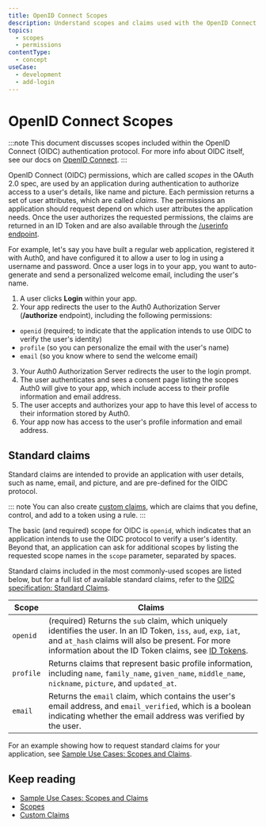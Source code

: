 ```yaml
---
title: OpenID Connect Scopes
description: Understand scopes and claims used with the OpenID Connect (OIDC) protocol.
topics:
  - scopes
  - permissions
contentType:
  - concept
useCase:
  - development
  - add-login
---
```

# OpenID Connect Scopes

:::note 
This document discusses scopes included within the OpenID Connect (OIDC) authentication protocol. For more info about OIDC itself, see our docs on [OpenID Connect](/protocols/oidc).
:::

OpenID Connect (OIDC) permissions, which are called _scopes_ in the OAuth 2.0 spec, are used by an application during authentication to authorize access to a user's details, like name and picture. Each permission returns a set of user attributes, which are called _claims_. The permissions an application should request depend on which user attributes the application needs. Once the user authorizes the requested permissions, the claims are returned in an ID Token and are also available through the [/userinfo endpoint](/api/authentication#get-user-info).

For example, let's say you have built a regular web application, registered it with Auth0, and have configured it to allow a user to log in using a username and password. Once a user logs in to your app, you want to auto-generate and send a personalized welcome email, including the user's name.

1. A user clicks **Login** within your app.
2. Your app redirects the user to the Auth0 Authorization Server (**/authorize** endpoint), including the following permissions: 
* `openid` (required; to indicate that the application intends to use OIDC to verify the user's identity)
* `profile` (so you can personalize the email with the user's name)
* `email` (so you know where to send the welcome email)
3. Your Auth0 Authorization Server redirects the user to the login prompt.
4. The user authenticates and sees a consent page listing the scopes Auth0 will give to your app, which include access to their profile information and email address.
5. The user accepts and authorizes your app to have this level of access to their information stored by Auth0.
6. Your app now has access to the user's profile information and email address.

## Standard claims

Standard claims are intended to provide an application with user details, such as name, email, and picture, and are pre-defined for the OIDC protocol. 

::: note 
You can also create [custom claims](/scopes/current/custom-claims), which are claims that you define, control, and add to a token using a rule. 
:::

The basic (and required) scope for OIDC is `openid`, which indicates that an application intends to use the OIDC protocol to verify a user's identity. Beyond that, an application can ask for additional scopes by listing the requested scope names in the `scope` parameter, separated by spaces. 

Standard claims included in the most commonly-used scopes are listed below, but for a full list of available standard claims, refer to the [OIDC specification: Standard Claims](https://openid.net/specs/openid-connect-core-1_0.html#StandardClaims).


| Scope     | Claims          |
|-----------|-----------------|
| `openid`  | (required) Returns the `sub` claim, which uniquely identifies the user. In an ID Token, `iss`, `aud`, `exp`, `iat`, and `at_hash` claims will also be present. For more information about the ID Token claims, see [ID Tokens](/tokens/id-token#id-token-payload). |
| `profile` | Returns claims that represent basic profile information, including `name`, `family_name`, `given_name`, `middle_name`, `nickname`, `picture`, and `updated_at`. |
| `email`   | Returns the `email` claim, which contains the user's email address, and `email_verified`, which is a boolean indicating whether the email address was verified by the user. |

For an example showing how to request standard claims for your application, see [Sample Use Cases: Scopes and Claims](/scopes/current/sample-use-cases#authenticate-a-user-and-request-standard-claims).

## Keep reading

- [Sample Use Cases: Scopes and Claims](/scopes/current/sample-use-cases)
- [Scopes](/scopes)
- [Custom Claims](/scopes/current/custom-claims)
